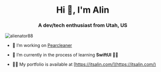 <h1 align="center">Hi 👋, I'm Alin</h1>
<h3 align="center">A dev/tech enthusiast from Utah, US</h3>

<p align="left"> <img src="https://komarev.com/ghpvc/?username=alienator88&label=Profile%20views&color=0e75b6&style=flat" alt="alienator88" /> </p>

- 🔭 I’m working on [Pearcleaner](https://github.com/alienator88/Pearcleaner)

- 🌱 I’m currently in the process of learning **SwiftUI** ☝🏻

- 👨‍💻 My portfolio is available at [https://itsalin.com/](https://itsalin.com/)
